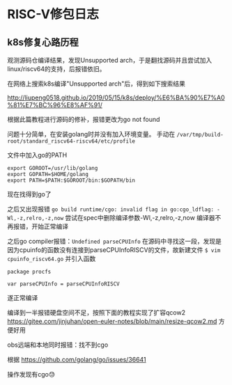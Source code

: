 # RISC-V修包日志
## k8s修复心路历程
观测源码仓编译结果，发现Unsupported arch，于是翻找源码并且尝试加入linux/riscv64的支持，后报错依旧。

在网络上搜索k8s编译"Unsupported arch"后，得到如下搜索结果

http://liupeng0518.github.io/2019/05/15/k8s/deploy/%E6%BA%90%E7%A0%81%E7%BC%96%E8%AF%91/

根据此篇教程进行源码的修补，报错更改为go not found

问题十分简单，在安装golang时并没有加入环境变量。
手动在
`/var/tmp/build-root/standard_riscv64-riscv64/etc/profile`

文件中加入go的PATH

```
export GOROOT=/usr/lib/golang
export GOPATH=$HOME/golang
export PATH=$PATH:$GOROOT/bin:$GOPATH/bin
```
现在找得到go了



之后又出现报错
`go build runtime/cgo: invalid flag in go:cgo_ldflag: -Wl,-z,relro,-z,now`
尝试在spec中删除编译参数-Wl,-z,relro,-z,now
编译器不再报错，开始正常编译

之后go compiler报错：`Undefined parseCPUInfo`
在源码中寻找这一段，发现是因为cpuinfo的函数没有连接到parseCPUInfoRISCV的文件，故新建文件
`$ vim cpuinfo_riscv64.go`
并引入函数

```
package procfs

var parseCPUInfo = parseCPUInfoRISCV
```

遂正常编译



编译到一半报错硬盘空间不足，按照下面的教程实现了扩容qcow2
https://gitee.com/jinjuhan/open-euler-notes/blob/main/resize-qcow2.md
方便好用



obs远端和本地同时报错：找不到cgo

根据
https://github.com/golang/go/issues/36641

操作发现有cgo😓
